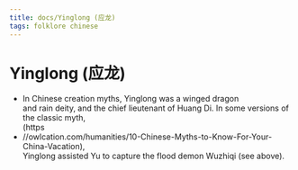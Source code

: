 ```yaml
---
title: docs/Yinglong (应龙)
tags: folklore chinese
---
```


# Yinglong (应龙)
- In Chinese creation myths, Yinglong was a winged dragon  
	and rain deity, and the chief lieutenant of Huang Di. In some versions of  
	the classic myth,  
	(https
- //owlcation.com/humanities/10-Chinese-Myths-to-Know-For-Your-China-Vacation),  
	Yinglong assisted Yu to capture the flood demon Wuzhiqi (see above).